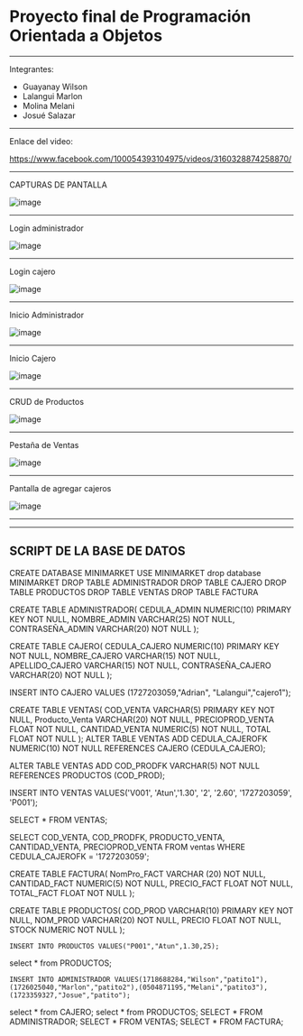 # Proyecto final de Programación Orientada a Objetos
------------------

Integrantes: 
- Guayanay Wilson
- Lalangui Marlon
- Molina Melani
- Josué Salazar


-------------------------

Enlace del video:

https://www.facebook.com/100054393104975/videos/3160328874258870/



-------------------------
CAPTURAS DE PANTALLA

![image](https://user-images.githubusercontent.com/117753844/223015979-bd890804-8319-465e-b360-43be4938cd4c.png)

--------------------


Login administrador



![image](https://user-images.githubusercontent.com/117753844/223016007-0138eb31-6b52-4ca2-b50a-a0dbabc1462a.png)


--------------------------


Login cajero


![image](https://user-images.githubusercontent.com/117753844/223016080-251a1f72-3b66-4ec5-ae94-906292849c10.png)

------------------------


Inicio Administrador



![image](https://user-images.githubusercontent.com/117753844/223016118-bfc74879-aeac-45c4-9e55-2997739c160e.png)

---------------------------



Inicio Cajero



![image](https://user-images.githubusercontent.com/117753844/223016143-fded1d15-5cdc-456f-bf27-617be97ed950.png)


----------------------


CRUD de Productos



![image](https://user-images.githubusercontent.com/117753844/223016175-14b46008-21cf-431b-9ff8-985ba1634d48.png)


----------------------



Pestaña de Ventas


![image](https://user-images.githubusercontent.com/117753844/223016209-a8a6a59a-a855-489b-a635-83d0bc913b4f.png)


-------------------


Pantalla de agregar cajeros


![image](https://user-images.githubusercontent.com/117753844/223016266-7a84f88b-6b03-4503-a279-dc5cf0044173.png)



----------------------


--- 
SCRIPT DE LA BASE DE DATOS
---

CREATE DATABASE MINIMARKET
USE MINIMARKET
drop database MINIMARKET
DROP TABLE ADMINISTRADOR
DROP TABLE CAJERO
DROP TABLE PRODUCTOS
DROP TABLE VENTAS
DROP TABLE FACTURA


CREATE TABLE ADMINISTRADOR(
                              CEDULA_ADMIN NUMERIC(10) PRIMARY KEY NOT NULL,
                              NOMBRE_ADMIN VARCHAR(25) NOT NULL,
                              CONTRASEÑA_ADMIN VARCHAR(20) NOT NULL
);

CREATE TABLE CAJERO(
                       CEDULA_CAJERO NUMERIC(10) PRIMARY KEY NOT NULL,
                       NOMBRE_CAJERO VARCHAR(15) NOT NULL,
                       APELLIDO_CAJERO VARCHAR(15) NOT NULL,
                       CONTRASEÑA_CAJERO VARCHAR(20) NOT NULL
);

INSERT INTO CAJERO VALUES (1727203059,"Adrian", "Lalangui","cajero1");

CREATE TABLE VENTAS(
                       COD_VENTA VARCHAR(5) PRIMARY KEY NOT NULL,
                       Producto_Venta VARCHAR(20) NOT NULL,
                       PRECIOPROD_VENTA FLOAT NOT NULL,
                       CANTIDAD_VENTA NUMERIC(5) NOT NULL,
                       TOTAL FLOAT NOT NULL
);
ALTER TABLE VENTAS
    ADD CEDULA_CAJEROFK NUMERIC(10) NOT NULL REFERENCES CAJERO (CEDULA_CAJERO);

ALTER TABLE VENTAS ADD COD_PRODFK VARCHAR(5) NOT NULL REFERENCES PRODUCTOS (COD_PROD);

INSERT INTO VENTAS VALUES('V001', 'Atun','1.30', '2', '2.60', '1727203059', 'P001');

SELECT * FROM VENTAS;

SELECT COD_VENTA, COD_PRODFK, PRODUCTO_VENTA, CANTIDAD_VENTA, PRECIOPROD_VENTA FROM ventas 
WHERE CEDULA_CAJEROFK = '1727203059'; 

CREATE TABLE FACTURA(
    NomPro_FACT VARCHAR (20) NOT NULL,
    CANTIDAD_FACT NUMERIC(5) NOT NULL,
    PRECIO_FACT FLOAT NOT NULL,
	TOTAL_FACT FLOAT NOT NULL
    );


CREATE TABLE PRODUCTOS(
                          COD_PROD VARCHAR(10) PRIMARY KEY NOT NULL,
                          NOM_PROD VARCHAR(20) NOT NULL,
                          PRECIO FLOAT NOT NULL,
                          STOCK NUMERIC NOT NULL
);

    INSERT INTO PRODUCTOS VALUES("P001","Atun",1.30,25);
    
select * from PRODUCTOS;


    INSERT INTO ADMINISTRADOR VALUES(1718688284,"Wilson","patito1"),(1726025040,"Marlon","patito2"),(0504871195,"Melani","patito3"),(1723359327,"Josue","patito");

select * from CAJERO;
select * from PRODUCTOS;
SELECT * FROM ADMINISTRADOR;
SELECT * FROM VENTAS;
SELECT * FROM FACTURA;



